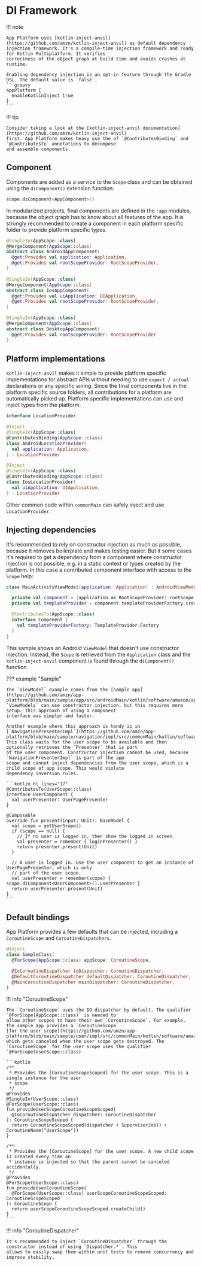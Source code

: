 # DI Framework

!!! note

    App Platform uses [kotlin-inject-anvil](https://github.com/amzn/kotlin-inject-anvil) as default dependency
    injection framework. It's a compile-time injection framework and ready for Kotlin Multiplatform. It verifies
    correctness of the object graph at build time and avoids crashes at runtime.

    Enabling dependency injection is an opt-in feature through the Gradle DSL. The default value is `false`.
    ```groovy
    appPlatform {
      enableKotlinInject true
    }
    ```

!!! tip

    Consider taking a look at the [kotlin-inject-anvil documentation](https://github.com/amzn/kotlin-inject-anvil)
    first. App Platform makes heavy use the of `@ContributesBinding` and `@ContributesTo` annotations to decompose
    and assemble components.

## Component

Components are added as a service to the `Scope` class and can be obtained using the `diComponent()` extension
function:

```kotlin
scope.diComponent<AppComponent>()
```

In modularized projects, final components are defined in the `:app` modules, because the object graph has to
know about all features of the app. It is strongly recommended to create a component in each platform specific
folder to provide platform specific types.

```kotlin title="androidMain"
@SingleIn(AppScope::class)
@MergeComponent(AppScope::class)
abstract class AndroidAppComponent(
  @get:Provides val application: Application,
  @get:Provides val rootScopeProvider: RootScopeProvider,
)
```

```kotlin title="iosMain"
@SingleIn(AppScope::class)
@MergeComponent(AppScope::class)
abstract class IosAppComponent(
  @get:Provides val uiApplication: UIApplication,
  @get:Provides val rootScopeProvider: RootScopeProvider,
)
```

```kotlin title="desktopMain"
@SingleIn(AppScope::class)
@MergeComponent(AppScope::class)
abstract class DesktopAppComponent(
  @get:Provides val rootScopeProvider: RootScopeProvider
)
```

## Platform implementations

`kotlin-inject-anvil` makes it simple to provide platform specific implementations for abstract APIs without needing
to use `expect / actual` declarations or any specific wiring. Since the final components live in the platform specific
source folders, all contributions for a platform are automatically picked up. Platform specific implementations can
use and inject types from the platform.

```kotlin title="commonMain"
interface LocationProvider
```

```kotlin title="androidMain"
@Inject
@SingleIn(AppScope::class)
@ContributesBinding(AppScope::class)
class AndroidLocationProvider(
  val application: Application,
) : LocationProvider
```

```kotlin title="iosMain"
@Inject
@SingleIn(AppScope::class)
@ContributesBinding(AppScope::class)
class IosLocationProvider(
  val uiApplication: UIApplication,
) : LocationProvider
```

Other common code within `commonMain` can safely inject and use `LocationProvider`.

## Injecting dependencies

It's recommended to rely on constructor injection as much as possible, because it removes boilerplate and makes
testing easier. But it some cases it's required to get a dependency from a component where constructor injection
is not possible, e.g. in a static context or types created by the platform. In this case a contributed component
interface with access to the `Scope` help:

```kotlin
class MainActivityViewModel(application: Application) : AndroidViewModel(application) {

  private val component = (application as RootScopeProvider).rootScope.diComponent<Component>()
  private val templateProvider = component.templateProviderFactory.createTemplateProvider()

  @ContributesTo(AppScope::class)
  interface Component {
    val templateProviderFactory: TemplateProvider.Factory
  }
}
```

This sample shows an Android `ViewModel` that doesn't use constructor injection. Instead, the `Scope` is retrieved
from the `Application` class and the `kotlin-inject-anvil` component is found through the `diComponent()` function.

??? example "Sample"

    The `ViewModel` example comes from the [sample app](https://github.com/amzn/app-platform/blob/main/sample/app/src/androidMain/kotlin/software/amazon/app/platform/sample/MainActivityViewModel.kt).
    `ViewModels` can use constructor injection, but this requires more setup. This approach of using a component
    interface was simpler and faster.

    Another example where this approach is handy is in [`NavigationPresenterImpl`](https://github.com/amzn/app-platform/blob/main/sample/navigation/impl/src/commonMain/kotlin/software/amazon/app/platform/sample/navigation/NavigationPresenterImpl.kt).
    This class waits for the user scope to be available and then optionally retrieves the `Presenter` that is part
    of the user component. Constructor injection cannot be used, because `NavigationPresenterImpl` is part of the app
    scope and cannot inject dependencies from the user scope, which is a child scope of app scope. This would violate
    dependency inversion rules.

    ```kotlin hl_lines="17"
    @ContributesTo(UserScope::class)
    interface UserComponent {
      val userPresenter: UserPagePresenter
    }

    @Composable
    override fun present(input: Unit): BaseModel {
      val scope = getUserScope()
      if (scope == null) {
        // If no user is logged in, then show the logged in screen.
        val presenter = remember { loginPresenter() }
        return presenter.present(Unit)
      }

      // A user is logged in. Use the user component to get an instance of UserPagePresenter, which is only
      // part of the user scope.
      val userPresenter = remember(scope) { scope.diComponent<UserComponent>().userPresenter }
      return userPresenter.present(Unit)
    }
    ```

## Default bindings

App Platform provides a few defaults that can be injected, including a `CoroutineScope` and `CoroutineDispatchers`.

```kotlin
@Inject
class SampleClass(
  @ForScope(AppScope::class) appScope: CoroutineScope,

  @IoCoroutineDispatcher ioDispatcher: CoroutineDispatcher,
  @DefaultCoroutineDispatcher defaultDispatcher: CoroutineDispatcher,
  @MainCoroutineDispatcher mainDispatcher: CoroutineDispatcher,
)
```

!!! info "CoroutineScope"

    The `CoroutineScope` uses the IO dispatcher by default. The qualifier `@ForScope(AppScope::class)` is needed to
    allow other scopes to have their own `CoroutineScope`. For example, the sample app provides a `CoroutineScope`
    [for the user scope](https://github.com/amzn/app-platform/blob/main/sample/user/impl/src/commonMain/kotlin/software/amazon/app/platform/sample/user/UserComponent.kt),
    which gets canceled when the user scope gets destroyed. The `CoroutineScope` for the user scope uses the qualifier
    `@ForScope(UserScope::class)

    ```kotlin
    /**
     * Provides the [CoroutineScopeScoped] for the user scope. This is a single instance for the user
     * scope.
     */
    @Provides
    @SingleIn(UserScope::class)
    @ForScope(UserScope::class)
    fun provideUserScopeCoroutineScopeScoped(
      @IoCoroutineDispatcher dispatcher: CoroutineDispatcher
    ): CoroutineScopeScoped {
      return CoroutineScopeScoped(dispatcher + SupervisorJob() + CoroutineName("UserScope"))
    }

    /**
     * Provides the [CoroutineScope] for the user scope. A new child scope is created every time an
     * instance is injected so that the parent cannot be canceled accidentally.
     */
    @Provides
    @ForScope(UserScope::class)
    fun provideUserCoroutineScope(
      @ForScope(UserScope::class) userScopeCoroutineScopeScoped: CoroutineScopeScoped
    ): CoroutineScope {
      return userScopeCoroutineScopeScoped.createChild()
    }
    ```

!!! info "CoroutineDispatcher"

    It's recommended to inject `CoroutineDispatcher` through the constructor instead of using `Dispatcher.*`. This
    allows to easily swap them within unit tests to remove concurrency and improve stability.

